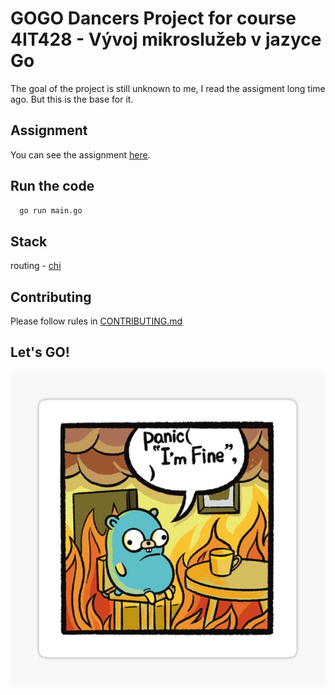 # GOGO Dancers Project for course 4IT428 - Vývoj mikroslužeb v jazyce Go

The goal of the project is still unknown to me, I read the assigment long time ago. But this is the base for it.

## Assignment

You can see the assignment [here](assignment.pdf).

## Run the code

```bash
  go run main.go
```

## Stack

routing - [chi](https://github.com/go-chi/chi)

## Contributing

Please follow rules in [CONTRIBUTING.md](./CONTRIBUTING.md)

## Let's GO!

![MeAndGo](logo.jpg)


